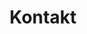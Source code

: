 ---
title: "Kontakt"
layout: "contact"
description: "Nehmen Sie mit uns Kontakt auf – wir freuen uns auf Ihre Nachricht!"
href: "/kontakt"
btn_text: "Jetzt Kontaktieren"
preview_text: "Lust auf Musik? Kontaktieren Sie uns!"
image: "/images/index/Gruppenfoto.png"
address_1: "Hauptstraße 32-34"
address_2: "63856 Bessenbach"
email: "info [at] mvkeilberg.de"
homepage: "https://mvkeilberg.de"
vorstand:
  - title: "Erster Vorstand"
    name: "Jochen Haun"
    kontakt: "Steinbachweg 17  \n 63877 Sailauf"
    mobil: "+49 151 2227 8206"
  - title: "Zweiter Vorstand"
    name: "Günter Haun"
    kontakt: "Mühlhof 6  \n 63877 Sailauf"
    mobil: "+49 163 2908 811"
---